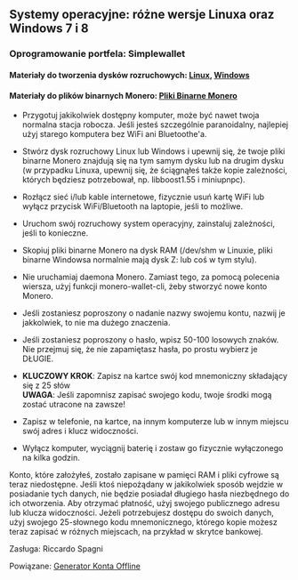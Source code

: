 ## Systemy operacyjne: różne wersje Linuxa oraz Windows 7 i 8
 
### Oprogramowanie portfela:  Simplewallet
 
#### Materiały do tworzenia dysków rozruchowych:  [Linux](http://www.pendrivelinux.com/),       [Windows](https://www.microsoft.com/en-us/download/windows-usb-dvd-download-tool)
 
#### Materiały do plików binarnych Monero:  [Pliki Binarne Monero](https://getmonero.org/downloads/)
 
- Przygotuj jakikolwiek dostępny komputer, może być nawet twoja normalna stacja robocza. Jeśli jesteś szczególnie paranoidalny, najlepiej użyj starego komputera bez WiFi ani Bluetoothe'a.
 
- Stwórz dysk rozruchowy Linux lub Windows i upewnij się, że twoje pliki binarne Monero znajdują się na tym samym dysku lub na drugim dysku (w przypadku Linuxa, upewnij się, że ściągnąłeś także kopie zależności, których będziesz potrzebował, np. libboost1.55 i miniupnpc).
 
- Rozłącz sieć i/lub kable internetowe, fizycznie usuń kartę WiFi lub wyłącz przycisk WiFi/Bluetooth na laptopie, jeśli to możliwe.
 
- Uruchom swój rozruchowy system operacyjny, zainstaluj zależności, jeśli to konieczne.
 
- Skopiuj pliki binarne Monero na dysk RAM (/dev/shm w Linuxie, pliki binarne Windowsa normalnie mają dysk Z: lub coś w tym stylu).
 
- Nie uruchamiaj daemona Monero. Zamiast tego, za pomocą polecenia wiersza, użyj funkcji monero-wallet-cli, żeby stworzyć nowe konto Monero.
 
- Jeśli zostaniesz poproszony o nadanie nazwy swojemu kontu, nazwij je jakkolwiek, to nie ma dużego znaczenia.
 
- Jeśli zostaniesz poproszony o hasło, wpisz 50-100 losowych znaków. Nie przejmuj się, że nie zapamiętasz hasła, po prostu wybierz je DŁUGIE.
 
- **KLUCZOWY KROK**: Zapisz na kartce swój kod mnemoniczny składający się z 25 słów  
**UWAGA**:  Jeśli zapomnisz zapisać swojego kodu, twoje środki mogą zostać utracone na zawsze!
 
- Zapisz w telefonie, na kartce, na innym komputerze lub w innym miejscu swój adres i klucz widoczności.
 
- Wyłącz komputer, wyciągnij baterię i zostaw go fizycznie wyłączonego na kilka godzin.

 Konto, które założyłeś, zostało zapisane w pamięci RAM i pliki cyfrowe są teraz niedostępne. Jeśli ktoś niepożądany w jakikolwiek sposób wejdzie w posiadanie tych danych, nie będzie posiadał długiego hasła niezbędnego do ich otworzenia. Aby otrzymać płatność, użyj swojego publicznego adresu lub klucza widoczności. Jeżeli potrzebujesz dostępu do swoich danych, użyj swojego 25-słownego kodu mnemonicznego, którego kopie możesz teraz zapisać w różnych miejscach, na przykład w skrytce bankowej.
 
Zasługa:  Riccardo Spagni
 
Powiązane:  [Generator Konta Offline](http://moneroaddress.org/)
